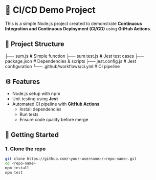 
# 🚀 CI/CD Demo Project

This is a simple Node.js project created to demonstrate **Continuous Integration and Continuous Deployment (CI/CD)** using **GitHub Actions**.

## 📂 Project Structure
├── sum.js # Simple function
├── sum.test.js # Jest test cases
├── package.json # Dependencies & scripts
├── jest.config.js # Jest configuration
└── .github/workflows/ci.yml # CI pipeline


## ⚙️ Features
- Node.js setup with npm
- Unit testing using **Jest**
- Automated CI pipeline with **GitHub Actions**
  - Install dependencies
  - Run tests
  - Ensure code quality before merge

## 🚀 Getting Started

### 1. Clone the repo
```bash
git clone https://github.com/<your-username>/<repo-name>.git
cd <repo-name>
npm install
npm test
